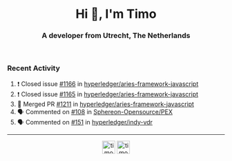 <h1 align="center">Hi 👋, I'm Timo</h1>
<h3 align="center">A developer from Utrecht, The Netherlands</h3>
<br/>
<!-- https://github.com/rahuldkjain/github-profile-readme-generator --!>

<!--  <p align="left"><img src="https://github-readme-stats.vercel.app/api?username=timoglastra&show_icons=true&count_private=true&" alt="timoglastra" /></p> --!>

<!--
Github language stats
<p align="left"><img src="https://github-readme-stats.vercel.app/api/top-langs/?username=timoglastra&layout=compact" alt="timoglastra" /><p>
-->

<!-- Codestats language stats -->
<!-- <p align="left"><img src="https://codestats-readme.vercel.app/api/top-langs/?username=timoglastra&layout=compact&language_count=12" alt="timoglastra" /><p>    --!>
  
<h3>Recent Activity</h3>

<!--START_SECTION:activity-->
1. ❗️ Closed issue [#1166](https://github.com/hyperledger/aries-framework-javascript/issues/1166) in [hyperledger/aries-framework-javascript](https://github.com/hyperledger/aries-framework-javascript)
2. ❗️ Closed issue [#1165](https://github.com/hyperledger/aries-framework-javascript/issues/1165) in [hyperledger/aries-framework-javascript](https://github.com/hyperledger/aries-framework-javascript)
3. 🎉 Merged PR [#1211](https://github.com/hyperledger/aries-framework-javascript/pull/1211) in [hyperledger/aries-framework-javascript](https://github.com/hyperledger/aries-framework-javascript)
4. 🗣 Commented on [#108](https://github.com/Sphereon-Opensource/PEX/issues/108) in [Sphereon-Opensource/PEX](https://github.com/Sphereon-Opensource/PEX)
5. 🗣 Commented on [#151](https://github.com/hyperledger/indy-vdr/issues/151) in [hyperledger/indy-vdr](https://github.com/hyperledger/indy-vdr)
<!--END_SECTION:activity-->

---

<p align="center">
<a href="https://twitter.com/timoglastra" target="blank"><img align="center" src="https://cdn.jsdelivr.net/npm/simple-icons@3.0.1/icons/twitter.svg" alt="timoglastra" height="30" width="30" /></a>
<a href="https://linkedin.com/in/timoglastra" target="blank"><img align="center" src="https://cdn.jsdelivr.net/npm/simple-icons@3.0.1/icons/linkedin.svg" alt="timoglastra" height="30" width="30" /></a>
</p>



